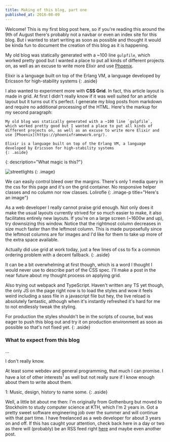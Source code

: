 ```yaml
---
title: Making of this blog, part one
published_at: 2018-08-09
---
```


Welcome! This is my first blog post here, so if you're reading this around the 9th of August there's probably not a navbar or even an index site for this blog. But  i wanted to start writing
as soon as possible and thought it would be kinda fun to document the creation of this blog as it is happening.

My old blog was statically generated with a ~100 line `gulpfile`, 
which worked pretty good but I wanted
a place to put all kinds of different projects on, as well as an excuse to write more 
Elixir and use [Phoenix](https://phoenixframework.org/).

Elixir is a language built on top of the Erlang VM, a language developed by Ericsson for high-stability systems
{: .aside}

I also wanted to experiment more with **CSS Grid**. In fact, this article layout is made in grid.
At first I didn't really know if it was well suited for an article layout but it turns out it's perfect. I generate my blog posts from markdown and require no additional processing of the HTML.
Here's the markup for my second paragraph:

```
My old blog was statically generated with a ~100 line `gulpfile`,  which worked pretty good but I wanted a place to put all kinds of different projects on, as well as an excuse to write more Elixir and use [Phoenix](https://phoenixframework.org/).

Elixir is a language built on top of the Erlang VM, a language developed by Ericsson for high-stability systems
{: .aside}
```
{: description="What magic is this?"}

![streetlights](https://78.media.tumblr.com/8db43da06e8876f424c46bab64940b8e/tumblr_nt5e6jhyFo1tnlk6io1_1280.jpg)
{: .image}

We can easily control bleed over the margins. There's only 1 media query in the css for this page and it's on the grid container. No responsive helper classes and no column nor row classes.
<span class="image-credit">Lolirofle</span>
{: .image-p title="Here's an image"}

As a web developer I really cannot praise grid enough. Not only does it make the
usual layouts currently strived for so much easier to make, it also facilitates entirely new layouts. If you're on a large screen (~1600w and up), try downsizing this window. Notice that the rightmost column
decreases in size much faster than the leftmost column. This is made purposefully since the
leftmost columns are for images and I'd like for them to take up more of the extra space available.

Actually did use grid at work today, just a few lines of css to fix a common ordering problem with a decent fallback.
{: .aside}

It can be a bit overwhelming at first though, which is a word I thought I would never use to describe part of the CSS spec. I'll make a post in the near future about my thought process on applying grid.

Also trying out webpack and TypeScript. Haven't written any TS yet though, the only JS on the page right now is to load the styles and wow it feels weird including a sass file in a javascript file
but hey, the live reload is absolutely fantastic, although when it's instantly refreshed it's hard
for me to not endlessly tweak the styling.

For production the styles shouldn't be in the scripts of course, but was eager to push this blog
out and try it on production environment as soon as possible so that's not fixed yet.
{: .aside}

### What to expect from this blog
...

I don't really know.

At least some webdev and general programming, that much I can promise. I have a lot of other
interests<sup>1</sup> as well but not really sure if I know enough about them to write about them. 

1: Music, design, history to name some.
{: .aside}

Well, a little bit about me then: I'm originally from Gothenburg but moved to Stockholm to study
computer science at KTH, which I'm 2 years in. Got a pretty sweet software engineering job over the summer and will continue with that part time. I have freelanced as a web developer for
about 3 years on and off. If this has caught your attention, check back here in a day or two as
there will (probably) be an RSS feed right [here](/posts/xml.rss) and maybe even another post.